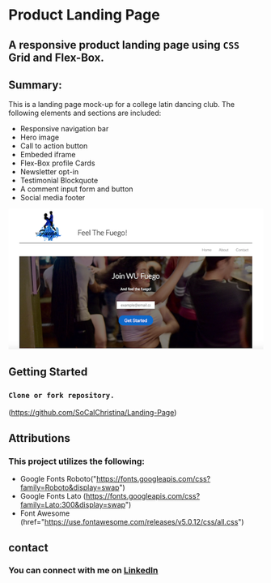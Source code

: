 # Product Landing Page

## A responsive product landing page using `CSS` Grid and Flex-Box.

## Summary:
This is a landing page mock-up for a college latin dancing club.
The following elements and sections are included:
* Responsive navigation bar
* Hero image
* Call to action button
* Embeded iframe
* Flex-Box profile Cards
* Newsletter opt-in
* Testimonial Blockquote
* A comment input form and button
* Social media footer

![screen shot of Product Landing Page](https://github.com/SoCalChristina/Landing-Page/blob/master/images/landing-page-img.png?raw=true)

## Getting Started
### `Clone or fork repository.`
(https://github.com/SoCalChristina/Landing-Page)


## Attributions
### This project utilizes the following:
* Google Fonts Roboto("https://fonts.googleapis.com/css?family=Roboto&display=swap")
* Google Fonts Lato (https://fonts.googleapis.com/css?family=Lato:300&display=swap")
* Font Awesome (href="https://use.fontawesome.com/releases/v5.0.12/css/all.css")

## contact
### You can connect with me on [LinkedIn](https://www.linkedin.com/in/christina-tovar-hamernik/)

